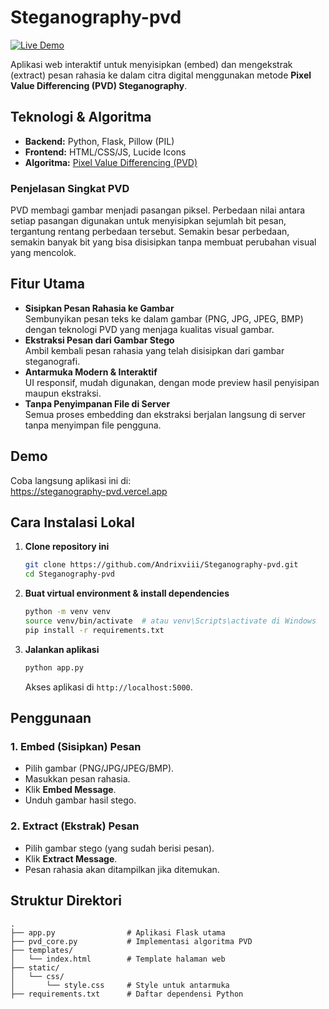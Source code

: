 # Steganography-pvd

[![Live Demo](https://img.shields.io/badge/Live-Demo-green)](https://steganography-pvd.vercel.app)

Aplikasi web interaktif untuk menyisipkan (embed) dan mengekstrak (extract) pesan rahasia ke dalam citra digital menggunakan metode **Pixel Value Differencing (PVD) Steganography**.

## Teknologi & Algoritma

- **Backend:** Python, Flask, Pillow (PIL)
- **Frontend:** HTML/CSS/JS, Lucide Icons
- **Algoritma:** [Pixel Value Differencing (PVD)](https://en.wikipedia.org/wiki/Steganography#Pixel_value_differencing)

### Penjelasan Singkat PVD
PVD membagi gambar menjadi pasangan piksel. Perbedaan nilai antara setiap pasangan digunakan untuk menyisipkan sejumlah bit pesan, tergantung rentang perbedaan tersebut. Semakin besar perbedaan, semakin banyak bit yang bisa disisipkan tanpa membuat perubahan visual yang mencolok.

## Fitur Utama

- **Sisipkan Pesan Rahasia ke Gambar**  
  Sembunyikan pesan teks ke dalam gambar (PNG, JPG, JPEG, BMP) dengan teknologi PVD yang menjaga kualitas visual gambar.
- **Ekstraksi Pesan dari Gambar Stego**  
  Ambil kembali pesan rahasia yang telah disisipkan dari gambar steganografi.
- **Antarmuka Modern & Interaktif**  
  UI responsif, mudah digunakan, dengan mode preview hasil penyisipan maupun ekstraksi.
- **Tanpa Penyimpanan File di Server**  
  Semua proses embedding dan ekstraksi berjalan langsung di server tanpa menyimpan file pengguna.

## Demo

Coba langsung aplikasi ini di:  
https://steganography-pvd.vercel.app

## Cara Instalasi Lokal

1. **Clone repository ini**
    ```bash
    git clone https://github.com/Andrixviii/Steganography-pvd.git
    cd Steganography-pvd
    ```

2. **Buat virtual environment & install dependencies**
    ```bash
    python -m venv venv
    source venv/bin/activate  # atau venv\Scripts\activate di Windows
    pip install -r requirements.txt
    ```

3. **Jalankan aplikasi**
    ```bash
    python app.py
    ```
    Akses aplikasi di `http://localhost:5000`.

## Penggunaan

### 1. Embed (Sisipkan) Pesan
- Pilih gambar (PNG/JPG/JPEG/BMP).
- Masukkan pesan rahasia.
- Klik **Embed Message**.
- Unduh gambar hasil stego.

### 2. Extract (Ekstrak) Pesan
- Pilih gambar stego (yang sudah berisi pesan).
- Klik **Extract Message**.
- Pesan rahasia akan ditampilkan jika ditemukan.

## Struktur Direktori

```
.
├── app.py                # Aplikasi Flask utama
├── pvd_core.py           # Implementasi algoritma PVD
├── templates/
│   └── index.html        # Template halaman web
├── static/
│   └── css/
│       └── style.css     # Style untuk antarmuka
├── requirements.txt      # Daftar dependensi Python
```

